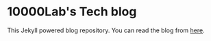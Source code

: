 # 10000Lab's Tech blog
This Jekyll powered blog repository.
You can read the blog from [here](https://tech.10000lab.xyz).
